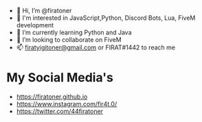 - 👋 Hi, I’m @firatoner
- 👀 I'm interested in JavaScript,Python, Discord Bots, Lua, FiveM development
- 🌱 I’m currently learning Python and Java
- 💞️ I’m looking to collaborate on FiveM
- 📫 firatyigitoner@gmail.com or FIRAT#1442 to reach me

# My Social Media's 
- https://firatoner.github.io
- https://www.instagram.com/fir4t.0/
- https://twitter.com/44firatoner


<!---
firatoner/firatoner is a ✨ special ✨ repository because its `README.md` (this file) appears on your GitHub profile.
You can click the Preview link to take a look at your changes.
--->

